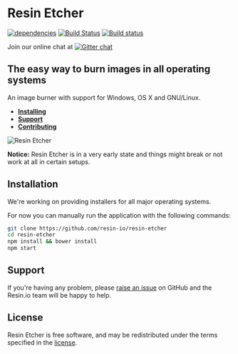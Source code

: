 Resin Etcher
============

[![dependencies](https://david-dm.org/resin-io/resin-etcher.png)](https://david-dm.org/resin-io/resin-etcher.png)
[![Build Status](https://travis-ci.org/resin-io/resin-etcher.svg)](https://travis-ci.org/resin-io/resin-etcher)
[![Build status](https://ci.appveyor.com/api/projects/status/n95c7ggvwc1i03u7/branch/master?svg=true)](https://ci.appveyor.com/project/resin-io/resin-etcher/branch/master)

Join our online chat at [![Gitter chat](https://badges.gitter.im/resin-io/chat.png)](https://gitter.im/resin-io/chat)

The easy way to burn images in all operating systems
----------------------------------------------------

An image burner with support for Windows, OS X and GNU/Linux.

- [**Installing**](https://github.com/resin-io/resin-etcher#installation)
- [**Support**](https://github.com/resin-io/resin-etcher/issues/new)
- [**Contributing**](https://github.com/resin-io/resin-etcher/blob/master/CONTRIBUTING.md)

![Resin Etcher](https://raw.githubusercontent.com/resin-io/resin-etcher/master/screenshot.png)

**Notice:** Resin Etcher is in a very early state and things might break or not work at all in certain setups.

Installation
------------

We're working on providing installers for all major operating systems.

For now you can manually run the application with the following commands:

```sh
git clone https://github.com/resin-io/resin-etcher
cd resin-etcher
npm install && bower install
npm start
```

Support
-------

If you're having any problem, please [raise an issue](https://github.com/resin-io/resin-etcher/issues/new) on GitHub and the Resin.io team will be happy to help.

License
-------

Resin Etcher is free software, and may be redistributed under the terms specified in the [license](https://github.com/resin-io/resin-etcher/blob/master/LICENSE).
